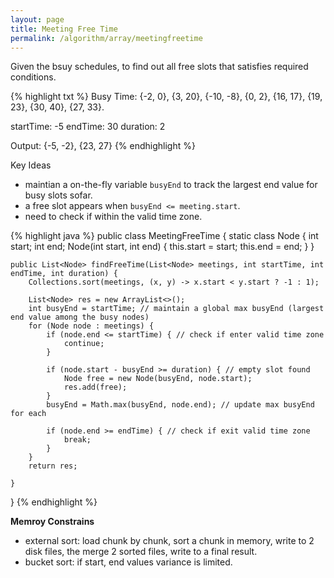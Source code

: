 ```yaml
---
layout: page
title: Meeting Free Time
permalink: /algorithm/array/meetingfreetime
---
```

Given the bsuy schedules, to find out all free slots that satisfies required conditions.
  
{% highlight txt %}
Busy Time:
{-2, 0}, {3, 20}, {-10, -8}, {0, 2}, {16, 17}, {19, 23}, {30, 40}, {27, 33}.

startTime: -5
endTime: 30
duration: 2

Output: {-5, -2}, {23, 27}
{% endhighlight %}

Key Ideas
- maintian a on-the-fly variable `busyEnd` to track the largest end value for busy slots sofar.  
- a free slot appears when `busyEnd <= meeting.start`.  
- need to check if within the valid time zone.  


{% highlight java %}
public class MeetingFreeTime {
    static class Node {
        int start;
        int end;
        Node(int start, int end) {
            this.start = start;
            this.end = end;
        }
    }

    public List<Node> findFreeTime(List<Node> meetings, int startTime, int endTime, int duration) {
        Collections.sort(meetings, (x, y) -> x.start < y.start ? -1 : 1);

        List<Node> res = new ArrayList<>();
        int busyEnd = startTime; // maintain a global max busyEnd (largest end value among the busy nodes)
        for (Node node : meetings) {
            if (node.end <= startTime) { // check if enter valid time zone
                continue;
            }

            if (node.start - busyEnd >= duration) { // empty slot found
                Node free = new Node(busyEnd, node.start);
                res.add(free);
            }
            busyEnd = Math.max(busyEnd, node.end); // update max busyEnd for each

            if (node.end >= endTime) { // check if exit valid time zone
                break;
            }
        }
        return res;

    }
}
{% endhighlight %}

**Memroy Constrains**
- external sort: load chunk by chunk, sort a chunk in memory, write to 2 disk files, the merge 2 sorted files, write to a final result.
- bucket sort: if start, end values variance is limited.